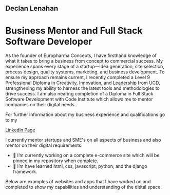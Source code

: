 ## Declan Lenahan
# Business Mentor and Full Stack Software Developer

As the founder of Europharma Concepts, I have firsthand knowledge of what it takes to bring a business from concept to commercial success. My experience spans every stage of a startup—idea generation, site selection, process design, quality systems, marketing, and business development. To ensure my approach remains current, I recently completed a Level 9 Professional Diploma in Creativity, Innovation, and Leadership from UCD, strengthening my ability to harness the latest tools and methodologies to drive success. I am also nearing completion of a Diploma in Full Stack Software Development with Code Institute which allows me to mentor companies on their digital needs. 

For further information about my business experience and qualifications  go to my 

[Linkedln Page](https://www.linkedin.com/in/declan-lenahan-a0b4693a/)

I currently mentor startups and SME's on all aspects of business and also mentor on their digital requirements.


- 🔭 I’m currently working on a complete e-commerce site which will be pinned in my repository when complete.
- 🌱 I’m have learned html, css, javascript, python, and the django framework.

Below are examples of websites and apps that I have worked on and completed to show my capabilities and understanding of the ditital space.

<!--
**Declan444/Declan444** is a ✨ _special_ ✨ repository because its `README.md` (this file) appears on your GitHub profile.

Here are some ideas to get you started:

- 🔭 I’m currently working on ...
- 🌱 I’m currently learning ...
- 👯 I’m looking to collaborate on ...
- 🤔 I’m looking for help with ...
- 💬 Ask me about ...
- 📫 How to reach me: ...
- 😄 Pronouns: ...
- ⚡ Fun fact: ...
-->
